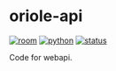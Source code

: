 # oriole-api

[![room](https://badges.gitter.im/zhouxiaoxiang/oriole-service.svg)](https://gitter.im/oriole-service/Lobby?utm_source=share-link&utm_medium=link&utm_campaign=share-link) [![python](https://img.shields.io/pypi/v/oriole-api.svg)](https://pypi.python.org/pypi/oriole-test) [![status](https://travis-ci.org/zhouxiaoxiang/oriole-api.svg?branch=master)](https://travis-ci.org/zhouxiaoxiang/oriole-api)

Code for webapi.
